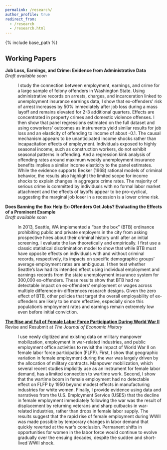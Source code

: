 ```yaml
---
permalink: /research/
author_profile: true
redirect_from:
  - /research
  - /research.html
---
```


{% include base_path %}

## Working Papers

**Job Loss, Earnings, and Crime: Evidence from Administrative Data**  
*Draft available soon*
<dl><dd>I study the connection between employment, earnings, and crime for a large sample of felony offenders in Washington State. Using administrative records on arrests, charges, and incarceration linked to unemployment insurance earnings data, I show that ex-offenders' risk of arrest increases by 50% immediately after job loss during a mass layoff and remains elevated for 2-3 additional quarters. Effects are concentrated in property crimes and domestic violence offenses. I then show that panel regressions estimated on the full dataset and using coworkers' outcomes as instruments yield similar results for job loss and an elasticity of offending to income of about -0.1. The causal mechanism appears to be unanticipated income shocks rather than incapacitation effects of employment. Individuals exposed to highly seasonal income, such as construction workers, do not exhibit seasonal patterns in offending. And a regression kink analysis of offending rates around maximum weekly unemployment insurance benefits implies a similar income elasticity to the panel estimates. While the evidence supports Becker (1968) rational models of criminal behavior, the results also highlight the limited scope for income shocks to explain changes in aggregate crime rates. The majority of serious crime is committed by individuals with no formal labor market attachment and the effects of layoffs appear to be pro-cyclical, suggesting the marginal job loser in a recession is a lower crime risk.</dd></dl>

**Does Banning the Box Help Ex-Offenders Get Jobs? Evaluating the Effects of a Prominent Example**  
*Draft available soon*
<dl><dd>In 2013, Seattle, WA implemented a “ban the box” (BTB) ordinance prohibiting public and private employers in the city from asking prospective hires about their criminal history until after an initial screening. I evaluate the law theoretically and empirically. I first use a classic statistical discrimination model to show that while BTB must have opposite effects on individuals with and without criminal records, respectively, its impacts on specific demographic groups’ average employment rates are ambiguous. I then test whether Seattle’s law had its intended effect using individual employment and earnings records from the state unemployment insurance system for 300,000 ex-offenders. These results show that BTB had no detectable impact on ex-offenders’ employment or wages across multiple difference-in-differences research designs. Given the zero effect of BTB, other policies that target the overall employability of ex-offenders are likely to be more effective, especially since this population’s employment rates and earnings remain extremely low even before initial conviction.</dd></dl>

[**The Rise and Fall of Female Labor Force Participation During World War II**](/files/ekr_flfp_wwii.pdf)  
Revise and Resubmit at *The Journal of Economic History*  
<dl><dd>I use newly digitized and existing data on military manpower mobilization, employment in war-related industries, and public employment office activities to revisit the impact of World War II on female labor force participation (FLFP). First, I show that geographic variation in female employment during the war was largely driven by the allocation of military contracts. Manpower mobilization, which several recent studies implicitly use as an instrument for female labor demand, has a limited connection to wartime work. Second, I show that the wartime boom in female employment had no detectable effect on FLFP by 1950 beyond modest effects in manufacturing industries for white women. Finally, I provide evidence using data and narratives from the U.S. Employment Service (USES) that the decline in female employment immediately following the war was the result of displacement by returning veterans and sharp cutbacks in war-related industries, rather than drops in female labor supply. The results suggest that the rapid rise of female employment during WWII was made possible by temporary changes in labor demand that quickly reverted at the war's conclusion. Permanent shifts in opportunities for women in the labor force would continue to evolve gradually over the ensuing decades, despite the sudden and short-lived WWII shock.</dd></dl>
